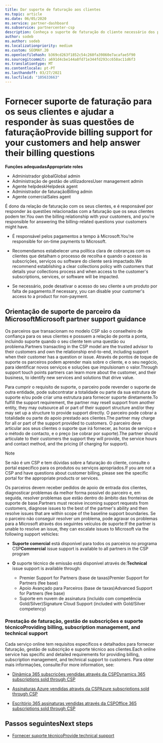 ```yaml
---
title: Dar suporte de faturação aos clientes
ms.topic: article
ms.date: 06/05/2020
ms.service: partner-dashboard
ms.subservice: partnercenter-csp
description: Conheça o suporte de faturação do cliente necessário dos parceiros do programa CSP. Este suporte inclui a detenção da relação de faturação do cliente e a resposta a questões de faturação.
author: sodeb
ms.author: sodeb
ms.localizationpriority: medium
ms.custom: SEOMAY.20
ms.openlocfilehash: b369cd263f1852c54c260fa39860e7acafae5f90
ms.sourcegitcommit: a691d4cbe144a8fd71e344fd293cc658ac11d6f3
ms.translationtype: MT
ms.contentlocale: pt-PT
ms.lasthandoff: 03/27/2021
ms.locfileid: "105633663"
---
```

# <a name="provide-billing-support-for-your-customers-and-help-answer-their-billing-questions"></a><span data-ttu-id="d7aab-104">Fornecer suporte de faturação para os seus clientes e ajudar a responder às suas questões de faturação</span><span class="sxs-lookup"><span data-stu-id="d7aab-104">Provide billing support for your customers and help answer their billing questions</span></span>


<span data-ttu-id="d7aab-105">**Funções adequadas**</span><span class="sxs-lookup"><span data-stu-id="d7aab-105">**Appropriate roles**</span></span>

- <span data-ttu-id="d7aab-106">Administrador global</span><span class="sxs-lookup"><span data-stu-id="d7aab-106">Global admin</span></span>
- <span data-ttu-id="d7aab-107">Administração de gestão de utilizadores</span><span class="sxs-lookup"><span data-stu-id="d7aab-107">User management admin</span></span>
- <span data-ttu-id="d7aab-108">Agente helpdesk</span><span class="sxs-lookup"><span data-stu-id="d7aab-108">Helpdesk agent</span></span>
- <span data-ttu-id="d7aab-109">Administrador de faturação</span><span class="sxs-lookup"><span data-stu-id="d7aab-109">Billing admin</span></span>
- <span data-ttu-id="d7aab-110">Agente comercial</span><span class="sxs-lookup"><span data-stu-id="d7aab-110">Sales agent</span></span>

<span data-ttu-id="d7aab-111">É dono da relação de faturação com os seus clientes, e é responsável por responder às questões relacionadas com a faturação que os seus clientes podem ter.</span><span class="sxs-lookup"><span data-stu-id="d7aab-111">You own the billing relationship with your customers, and you're responsible for answering the billing-related questions your customers might have.</span></span>

- <span data-ttu-id="d7aab-112">É responsável pelos pagamentos a tempo à Microsoft.</span><span class="sxs-lookup"><span data-stu-id="d7aab-112">You're responsible for on-time payments to Microsoft.</span></span>

- <span data-ttu-id="d7aab-113">Recomendamos estabelecer uma política clara de cobranças com os clientes que detalham o processo de recolha e quando o acesso às subscrições, serviços ou software do cliente será impactado.</span><span class="sxs-lookup"><span data-stu-id="d7aab-113">We recommend establishing a clear collections policy with customers that details your collections process and when access to the customer's subscriptions, services, or software will be impacted.</span></span>

- <span data-ttu-id="d7aab-114">Se necessário, pode desativar o acesso do seu cliente a um produto por falta de pagamento.</span><span class="sxs-lookup"><span data-stu-id="d7aab-114">If necessary, you can disable your customer's access to a product for non-payment.</span></span>

## <a name="microsoft-partner-support-guidance"></a><span data-ttu-id="d7aab-115">Orientação de suporte de parceiro da Microsoft</span><span class="sxs-lookup"><span data-stu-id="d7aab-115">Microsoft partner support guidance</span></span>

<span data-ttu-id="d7aab-116">Os parceiros que transacionam no modelo CSP são o conselheiro de confiança para os seus clientes e possuem a relação de ponta a ponta, incluindo suporte quando o seu cliente tem uma questão ou problema.</span><span class="sxs-lookup"><span data-stu-id="d7aab-116">Partners transacting in the CSP model are the trusted advisor to their customers and own the relationship end-to-end, including support when their customer has a question or issue.</span></span> <span data-ttu-id="d7aab-117">Através de pontos de toque de suporte os parceiros podem aprender mais sobre o cliente, e o seu negócio, para identificar novos serviços e soluções que impulsionam o valor.</span><span class="sxs-lookup"><span data-stu-id="d7aab-117">Through support touch points partners can learn more about the customer, and their business, to identify new services and solutions that drive value.</span></span>

<span data-ttu-id="d7aab-118">Para cumprir o requisito de suporte, o parceiro pode revender o suporte de outra entidade, pode subcontratar a totalidade ou parte da sua estrutura de suporte e/ou pode criar uma estrutura para fornecer suporte diretamente.</span><span class="sxs-lookup"><span data-stu-id="d7aab-118">To fulfill the support requirement, the partner may resell support from another entity, they may outsource all or part of their support structure and/or they may set up a structure to provide support directly.</span></span>  <span data-ttu-id="d7aab-119">O parceiro pode cobrar a totalidade ou parte do apoio prestado aos clientes.</span><span class="sxs-lookup"><span data-stu-id="d7aab-119">The partner may charge for all or part of the support provided to customers.</span></span> <span data-ttu-id="d7aab-120">O parceiro deve articular aos seus clientes o suporte que irá fornecer, as horas de serviço e o método de contacto, e o preço (se cobrar por suporte).</span><span class="sxs-lookup"><span data-stu-id="d7aab-120">The partner should articulate to their customers the support they will provide, the service hours and contact method, and the pricing (if charging for support).</span></span> 

>[!Note]
><span data-ttu-id="d7aab-121">Se não é um CSP e tem dúvidas sobre a faturação do cliente, consulte o portal específico para os produtos ou serviços apropriados.</span><span class="sxs-lookup"><span data-stu-id="d7aab-121">If you are not a CSP and have questions about customer billing, please see the specific portal for the appropriate products or services.</span></span>

<span data-ttu-id="d7aab-122">Os parceiros devem receber pedidos de apoio de entrada dos clientes, diagnosticar problemas da melhor forma possível do parceiro e, em seguida, resolver problemas que estão dentro do âmbito das fronteiras de suporte de base.</span><span class="sxs-lookup"><span data-stu-id="d7aab-122">Partners must receive incoming support requests from customers, diagnose issues to the best of the partner's ability and then resolve issues that are within scope of the baseline support boundaries.</span></span> <span data-ttu-id="d7aab-123">Se o parceiro não conseguir resolver um problema, pode agravar os problemas para a Microsoft através dos seguintes veículos de suporte:</span><span class="sxs-lookup"><span data-stu-id="d7aab-123">If the partner is unable to resolve an issue, they can escalate issues to Microsoft via the following support vehicles:</span></span>

- <span data-ttu-id="d7aab-124">**Suporte comercial** está disponível para todos os parceiros no programa CSP</span><span class="sxs-lookup"><span data-stu-id="d7aab-124">**Commercial** issue support is available to all partners in the CSP program</span></span>

- <span data-ttu-id="d7aab-125">**O** suporte técnico de emissão está disponível através de:</span><span class="sxs-lookup"><span data-stu-id="d7aab-125">**Technical** issue support is available through:</span></span>

  - <span data-ttu-id="d7aab-126">Premier Support for Partners (base de taxas)</span><span class="sxs-lookup"><span data-stu-id="d7aab-126">Premier Support for Partners (fee base)</span></span>
  - <span data-ttu-id="d7aab-127">Apoio Avançado para Parceiros (base de taxas)</span><span class="sxs-lookup"><span data-stu-id="d7aab-127">Advanced Support for Partners (fee base)</span></span>
  - <span data-ttu-id="d7aab-128">Suporte em nuvem de assinatura (incluído com competência Gold/Silver)</span><span class="sxs-lookup"><span data-stu-id="d7aab-128">Signature Cloud Support (included with Gold/Silver competency)</span></span>

### <a name="providing-billing-subscription-management-and-technical-support"></a><span data-ttu-id="d7aab-129">Prestação de faturação, gestão de subscrições e suporte técnico</span><span class="sxs-lookup"><span data-stu-id="d7aab-129">Providing billing, subscription management, and technical support</span></span> 

<span data-ttu-id="d7aab-130">Cada serviço online tem requisitos específicos e detalhados para fornecer faturação, gestão de subscrição e suporte técnico aos clientes.</span><span class="sxs-lookup"><span data-stu-id="d7aab-130">Each online service has specific and detailed requirements for providing billing, subscription management, and technical support to customers.</span></span> <span data-ttu-id="d7aab-131">Para obter mais informações, consulte:</span><span class="sxs-lookup"><span data-stu-id="d7aab-131">For more information, see:</span></span>

- [<span data-ttu-id="d7aab-132">Dinâmica 365 subscrições vendidas através da CSP</span><span class="sxs-lookup"><span data-stu-id="d7aab-132">Dynamics 365 subscriptions sold through CSP</span></span>](https://www.microsoftpartnercommunity.com/t5/CSP/Microsoft-Partner-Support-Guidance/m-p/5262#M30)

- [<span data-ttu-id="d7aab-133">Assinaturas Azure vendidas através da CSP</span><span class="sxs-lookup"><span data-stu-id="d7aab-133">Azure subscriptions sold through CSP</span></span>](https://www.microsoftpartnercommunity.com/t5/CSP/Microsoft-Partner-Support-Guidance/m-p/5263#M31)

- [<span data-ttu-id="d7aab-134">Escritório 365 assinaturas vendidas através da CSP</span><span class="sxs-lookup"><span data-stu-id="d7aab-134">Office 365 subscriptions sold through CSP</span></span>](https://www.microsoftpartnercommunity.com/t5/CSP/Microsoft-Partner-Support-Guidance/m-p/5264#M32)
 
## <a name="next-steps"></a><span data-ttu-id="d7aab-135">Passos seguintes</span><span class="sxs-lookup"><span data-stu-id="d7aab-135">Next steps</span></span>

- [<span data-ttu-id="d7aab-136">Fornecer suporte técnico</span><span class="sxs-lookup"><span data-stu-id="d7aab-136">Provide technical support</span></span>](provide-technical-support.md)